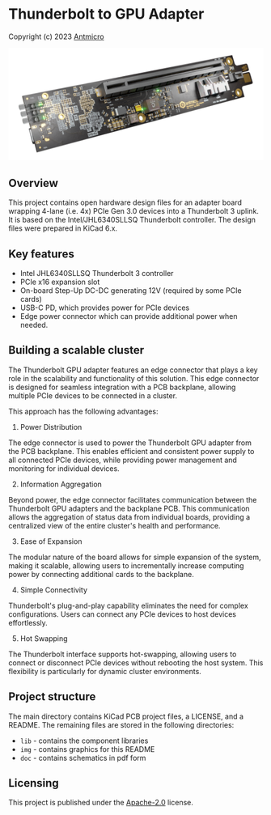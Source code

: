 # Thunderbolt to GPU Adapter

Copyright (c) 2023 [Antmicro](https://www.antmicro.com)

![](img/thunderbolt-gpu-adapter-render.png)

## Overview

This project contains open hardware design files for an adapter board wrapping 4-lane (i.e. 4x) PCIe Gen 3.0 devices into a Thunderbolt 3 uplink.
It is based on the Intel/JHL6340SLLSQ Thunderbolt controller.
The design files were prepared in KiCad 6.x.

## Key features

* Intel JHL6340SLLSQ Thunderbolt 3 controller 
* PCIe x16 expansion slot
* On-board Step-Up DC-DC generating 12V (required by some PCIe cards)
* USB-C PD, which provides power for PCIe devices
* Edge power connector which can provide additional power when needed.

## Building a scalable cluster

The Thunderbolt GPU adapter features an edge connector that plays a key role in the scalability and functionality of this solution.
This edge connector is designed for seamless integration with a PCB backplane, allowing multiple PCIe devices to be connected in a cluster.

This approach has the following advantages:

1. Power Distribution

The edge connector is used to power the Thunderbolt GPU adapter from the PCB backplane. This enables efficient and consistent power supply to all connected PCIe devices, while providing power management and monitoring for individual devices.

2. Information Aggregation

Beyond power, the edge connector facilitates communication between the Thunderbolt GPU adapters and the backplane PCB. This communication allows the aggregation of status data from individual boards, providing a centralized view of the entire cluster's health and performance.

3. Ease of Expansion

The modular nature of the board allows for simple expansion of the system, making it scalable, allowing users to incrementally increase computing power by connecting additional cards to the backplane.

4. Simple Connectivity

Thunderbolt's plug-and-play capability eliminates the need for complex configurations. Users can connect any PCIe devices to host devices effortlessly.

5. Hot Swapping

The Thunderbolt interface supports hot-swapping, allowing users to connect or disconnect PCIe devices without rebooting the host system. This flexibility is particularly for dynamic cluster environments.

## Project structure

The main directory contains KiCad PCB project files, a LICENSE, and a README.
The remaining files are stored in the following directories:

* `lib` - contains the component libraries
* `img` - contains graphics for this README
* `doc` - contains schematics in pdf form

## Licensing

This project is published under the [Apache-2.0](LICENSE) license.


